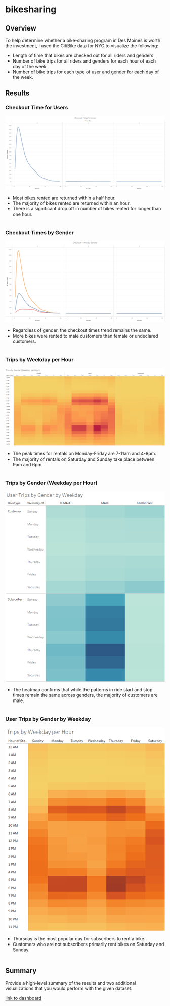 # bikesharing

## Overview
To help determine whether a bike-sharing program in Des Moines is worth the investment, I used the CitiBike data for NYC to visualize the following:
  - Length of time that bikes are checked out for all riders and genders
  - Number of bike trips for all riders and genders for each hour of each day of the week
  - Number of bike trips for each type of user and gender for each day of the week.

## Results
### Checkout Time for Users
![Checkout Times for Users](/images/checkoutTimes.png "Checkout Times for Users")
  - Most bikes rented are returned within a half hour.
  - The majority of bikes rented are returned within an hour.
  - There is a significant drop off in number of bikes rented for longer than one hour.
<br><br>
### Checkout Times by Gender
![Checkout Times by Gender](/images/checkoutTimes_gender.png "Checkout Times by Gender")
  - Regardless of gender, the checkout times trend remains the same.
  - More bikes were rented to male customers than female or undeclared customers.
<br><br>
### Trips by Weekday per Hour
![Trips by Weekday per Hour](/images/tripsGenderWeekdayHour.png "Trips by Weekday per Hour")
  - The peak times for rentals on Monday-Friday are 7-11am and 4-8pm.
  - The majority of rentals on Saturday and Sunday take place between 9am and 6pm.
<br><br>
### Trips by Gender (Weekday per Hour)
![Trips by Gender (Weekday per Hour)](/images/tripsUserGenderWeekday.png "Trips by Gender (Weekday per Hour)")
  - The heatmap confirms that while the patterns in ride start and stop times remain the same across genders, the majority of customers are male.
<br><br>
### User Trips by Gender by Weekday
![User Trips by Gender by Weekday](/images/tripsWeekdayHour.png "User Trips by Gender by Weekday")
  - Thursday is the most popular day for subscribers to rent a bike.
  - Customers who are not subscribers primarily rent bikes on Saturday and Sunday.
<br><br>
## Summary
Provide a high-level summary of the results and two additional visualizations that you would perform with the given dataset.

[link to dashboard](https://public.tableau.com/views/NYC_CitiBike_Challenge_16650952061860/Story1?:language=en-US&:display_count=n&:origin=viz_share_link "link to dashboard")
